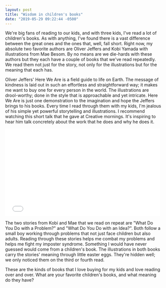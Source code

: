 ```yaml
---
layout: post
title: "Wisdom in children's books"
date: "2019-05-29 09:22:44 -0500"
---
```


We're big fans of reading to our kids, and with three kids, I've read a lot of children's books. As with anything, I've found there is a vast difference between the great ones and the ones that, well, fall short. Right now, my absolute two favorite authors are Oliver Jeffers and Kobi Yamada with illustrations from Mae Besom. By no means are we die-hards with these authors but they each have a couple of books that we've read repeatedly. We read them not just for the story, not only for the illustrations but for the meaning that each has.

Oliver Jeffers' Here We Are is a field guide to life on Earth. The message of kindness is laid out in such an effortless and straightforward way; it makes me want to buy one for every person in the world. The illustrations are drool-worthy; done in the style that is approachable and yet intricate. Here We Are is just one demonstration to the imagination and hope the Jeffers brings to his books. Every time I read through them with my kids, I'm jealous of his simple yet powerful storytelling and illustrations. I recommend watching this short talk that he gave at Creative mornings. It's inspiring to hear him talk concretely about the work that he does and why he does it.

<iframe src="[https://creativemornings.com/videos/embed/9350](https://creativemornings.com/videos/embed/9350)" width="500" height="281" frameborder="0"></iframe>

The two stories from Kobi and Mae that we read on repeat are "What Do You Do with a Problem?" and "What Do You Do with an Idea?". Both follow a small boy working through problems that not just face children but also adults. Reading through these stories helps me combat my problems and helps me fight my imposter syndrome. Something I would have never guessed would come from a children's book. The illustrations in both books carry the stories' meaning through little easter eggs. They're hidden well; we only noticed them on the third or fourth read.

These are the kinds of books that I love buying for my kids and love reading over and over. What are your favorite children's books, and what meaning do they have?
